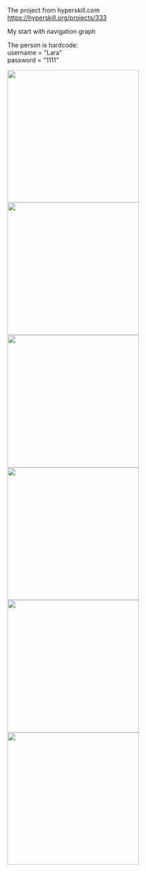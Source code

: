 The project from hyperskill.com  
https://hyperskill.org/projects/333

My start with navigation graph

The person is hardcode:   
    username = "Lara"   
    password = "1111"

<img src='https://github.com/ElenaPanPanda/Simple-Bank-Manager/assets/128897858/172e7422-9976-4c19-bfb1-88751399632a' width='300'>

<img src='https://github.com/ElenaPanPanda/Simple-Bank-Manager/assets/128897858/8d395d10-f629-46d9-8d39-4a6a8411c42a' width='300'>  

<img src='https://github.com/ElenaPanPanda/Simple-Bank-Manager/assets/128897858/14ab928a-3c26-4e7b-b0ee-fba3c6fc0605' width='300'>

<img src='https://github.com/ElenaPanPanda/Simple-Bank-Manager/assets/128897858/921a4866-3c50-48a5-85fd-d528969ef8bc' width='300'>  

<img src='https://github.com/ElenaPanPanda/Simple-Bank-Manager/assets/128897858/e76b92f2-9572-4653-9842-10d7435b8336' width='300'>

<img src='https://github.com/ElenaPanPanda/Simple-Bank-Manager/assets/128897858/e2951005-384d-4ba2-a0b7-82483fe322b3' width='300'>
